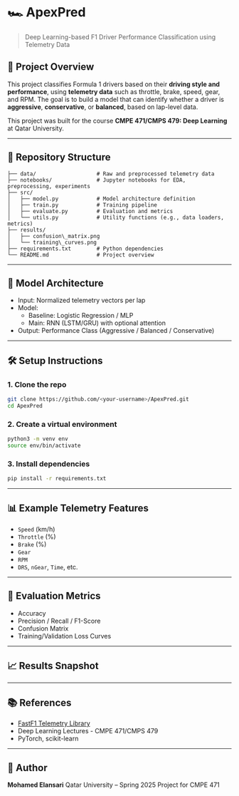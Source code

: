 # 🏎️ ApexPred
> Deep Learning-based F1 Driver Performance Classification using Telemetry Data

## 📌 Project Overview
This project classifies Formula 1 drivers based on their **driving style and performance**, using **telemetry data** such as throttle, brake, speed, gear, and RPM. The goal is to build a model that can identify whether a driver is **aggressive**, **conservative**, or **balanced**, based on lap-level data.

This project was built for the course **CMPE 471/CMPS 479: Deep Learning** at Qatar University.

---

## 📂 Repository Structure
```
├── data/                   # Raw and preprocessed telemetry data
├── notebooks/              # Jupyter notebooks for EDA, preprocessing, experiments
├── src/
│   ├── model.py            # Model architecture definition
│   ├── train.py            # Training pipeline
│   ├── evaluate.py         # Evaluation and metrics
│   └── utils.py            # Utility functions (e.g., data loaders, metrics)
├── results/
│   ├── confusion\_matrix.png
│   └── training\_curves.png
├── requirements.txt        # Python dependencies
└── README.md               # Project overview

```

---

## 🧠 Model Architecture
- Input: Normalized telemetry vectors per lap
- Model: 
  - Baseline: Logistic Regression / MLP
  - Main: RNN (LSTM/GRU) with optional attention
- Output: Performance Class (Aggressive / Balanced / Conservative)

---

## 🛠️ Setup Instructions
### 1. Clone the repo
```bash
git clone https://github.com/<your-username>/ApexPred.git
cd ApexPred
````

### 2. Create a virtual environment

```bash
python3 -m venv env
source env/bin/activate
```

### 3. Install dependencies

```bash
pip install -r requirements.txt
```

---

## 📊 Example Telemetry Features

* `Speed` (km/h)
* `Throttle` (%)
* `Brake` (%)
* `Gear`
* `RPM`
* `DRS`, `nGear`, `Time`, etc.

---

## 🧪 Evaluation Metrics

* Accuracy
* Precision / Recall / F1-Score
* Confusion Matrix
* Training/Validation Loss Curves

---

## 📈 Results Snapshot


---

## 📚 References

* [FastF1 Telemetry Library](https://theoehrly.github.io/Fast-F1/)
* Deep Learning Lectures - CMPE 471/CMPS 479
* PyTorch, scikit-learn

---

## 👤 Author

**Mohamed Elansari**
Qatar University – Spring 2025
Project for CMPE 471

